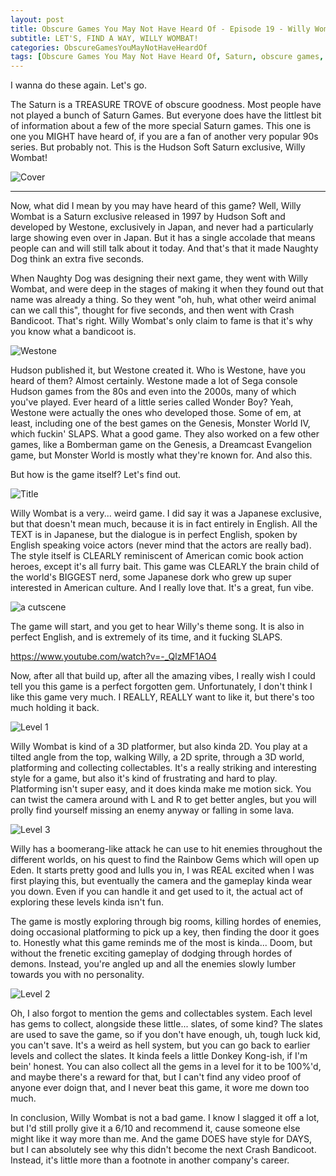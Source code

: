 ```yaml
---
layout: post
title: Obscure Games You May Not Have Heard Of - Episode 19 - Willy Wombat
subtitle: LET'S, FIND A WAY, WILLY WOMBAT!
categories: ObscureGamesYouMayNotHaveHeardOf
tags: [Obscure Games You May Not Have Heard Of, Saturn, obscure games, 3D Platformer, Willy Wombat]
---
```


I wanna do these again. Let's go.

The Saturn is a TREASURE TROVE of obscure goodness. Most people have not played a bunch of Saturn Games. But everyone does have the littlest bit of information about a few of the more special Saturn games. This one is one you MIGHT have heard of, if you are a fan of another very popular 90s series. But probably not. This is the Hudson Soft Saturn exclusive, Willy Wombat!

<img src="https://imgur.com/2APO9mL.png" alt="Cover">

---

Now, what did I mean by you may have heard of this game? Well, Willy Wombat is a Saturn exclusive released in 1997 by Hudson Soft and developed by Westone, exclusively in Japan, and never had a particularly large showing even over in Japan. But it has a single accolade that means people can and will still talk about it today. And that's that it made Naughty Dog think an extra five seconds.

When Naughty Dog was designing their next game, they went with Willy Wombat, and were deep in the stages of making it when they found out that name was already a thing. So they went "oh, huh, what other weird animal can we call this", thought for five seconds, and then went with Crash Bandicoot. That's right. Willy Wombat's only claim to fame is that it's why you know what a bandicoot is.

<img src="https://imgur.com/0U2HtO5.png" alt="Westone">

Hudson published it, but Westone created it. Who is Westone, have you heard of them? Almost certainly. Westone made a lot of Sega console Hudson games from the 80s and even into the 2000s, many of which you've played. Ever heard of a little series called Wonder Boy? Yeah, Westone were actually the ones who developed those. Some of em, at least, including one of the best games on the Genesis, Monster World IV, which fuckin' SLAPS. What a good game. They also worked on a few other games, like a Bomberman game on the Genesis, a Dreamcast Evangelion game, but Monster World is mostly what they're known for. And also this.

But how is the game itself? Let's find out.

<img src="https://imgur.com/d9e3xZ4.png" alt="Title">

Willy Wombat is a very... weird game. I did say it was a Japanese exclusive, but that doesn't mean much, because it is in fact entirely in English. All the TEXT is in Japanese, but the dialogue is in perfect English, spoken by English speaking voice actors (never mind that the actors are really bad). The style itself is CLEARLY reminiscent of American comic book action heroes, except it's all furry bait. This game was CLEARLY the brain child of the world's BIGGEST nerd, some Japanese dork who grew up super interested in American culture. And I really love that. It's a great, fun vibe.

<img src="https://imgur.com/TV0aLMr.png" alt="a cutscene">

The game will start, and you get to hear Willy's theme song. It is also in perfect English, and is extremely of its time, and it fucking SLAPS.

https://www.youtube.com/watch?v=-_QlzMF1AO4

Now, after all that build up, after all the amazing vibes, I really wish I could tell you this game is a perfect forgotten gem. Unfortunately, I don't think I like this game very much. I REALLY, REALLY want to like it, but there's too much holding it back.

<img src="https://imgur.com/CTsaODr.png" alt="Level 1">

Willy Wombat is kind of a 3D platformer, but also kinda 2D. You play at a tilted angle from the top, walking Willy, a 2D sprite, through a 3D world, platforming and collecting collectables. It's a really striking and interesting style for a game, but also it's kind of frustrating and hard to play. Platforming isn't super easy, and it does kinda make me motion sick. You can twist the camera around with L and R to get better angles, but you will prolly find yourself missing an enemy anyway or falling in some lava.

<img src="https://imgur.com/J8Mkoe9.png" alt="Level 3">

Willy has a boomerang-like attack he can use to hit enemies throughout the different worlds, on his quest to find the Rainbow Gems which will open up Eden. It starts pretty good and lulls you in, I was REAL excited when I was first playing this, but eventually the camera and the gameplay kinda wear you down. Even if you can handle it and get used to it, the actual act of exploring these levels kinda isn't fun.

The game is mostly exploring through big rooms, killing hordes of enemies, doing occasional platforming to pick up a key, then finding the door it goes to. Honestly what this game reminds me of the most is kinda... Doom, but without the frenetic exciting gameplay of dodging through hordes of demons. Instead, you're angled up and all the enemies slowly lumber towards you with no personality.

<img src="https://imgur.com/gbwyD8u.png" alt="Level 2">

Oh, I also forgot to mention the gems and collectables system. Each level has gems to collect, alongside these little... slates, of some kind? The slates are used to save the game, so if you don't have enough, uh, tough luck kid, you can't save. It's a weird as hell system, but you can go back to earlier levels and collect the slates. It kinda feels a little Donkey Kong-ish, if I'm bein' honest. You can also collect all the gems in a level for it to be 100%'d, and maybe there's a reward for that, but I can't find any video proof of anyone ever doign that, and I never beat this game, it wore me down too much.

In conclusion, Willy Wombat is not a bad game. I know I slagged it off a lot, but I'd still prolly give it a 6/10 and recommend it, cause someone else might like it way more than me. And the game DOES have style for DAYS, but I can absolutely see why this didn't become the next Crash Bandicoot. Instead, it's little more than a footnote in another company's career.